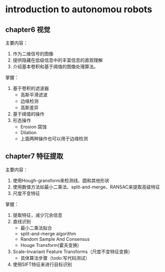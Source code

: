 
# introduction to autonomou robots


## chapter6 视觉
主要内容：
1. 作为二维信号的图像
2. 提供隐藏在低级信息中的丰富信息的直观理解
3. 介绍基本卷积和基于阈值的图像处理算法。

掌握：
1. 基于卷积的滤波器
    - 高斯平滑滤波
    - 边缘检测
    - 高斯差异
2. 基于阈值的操作
3. 形态操作
    - Erosion 腐蚀
    - Dilation
    - 上面两种操作也可以用于边缘检测

## chapter7 特征提取
主要内容：
1. 使用Hough-gransform来检测线、圆和其他形状
2. 使用数值方法如最小二乘法、split-and-merge、RANSAC来提取高级特征
3. 尺度不变特征

掌握：
1. 提取特征，减少冗余信息
2. 直线识别
    - 最小二乘法拟合
    - split-and-merge algorithm
    - Random Sample And Consensus
    - Houge Transform(霍夫变换)
3. Scale-Invariant Feature Transforms（尺度不变特征变换）
    - 具体算法步骤（todo:写代码测试）
4. 使用SIFT特征来进行目标识别


